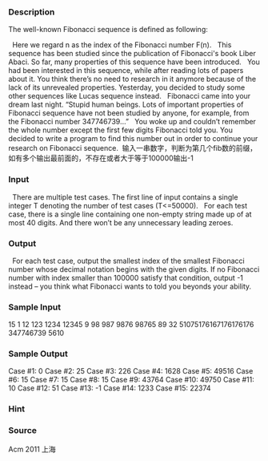 
### Description
The well-known Fibonacci sequence is defined as following:


  Here we regard n as the index of the Fibonacci number F(n).
  This sequence has been studied since the publication of Fibonacci's book Liber Abaci. So far, many properties of this sequence have been introduced.
  You had been interested in this sequence, while after reading lots of papers about it. You think there’s no need to research in it anymore because of the lack of its unrevealed properties. Yesterday, you decided to study some other sequences like Lucas sequence instead.
  Fibonacci came into your dream last night. “Stupid human beings. Lots of important properties of Fibonacci sequence have not been studied by anyone, for example, from the Fibonacci number 347746739…”
  You woke up and couldn’t remember the whole number except the first few digits Fibonacci told you. You decided to write a program to find this number out in order to continue your research on Fibonacci sequence.
 输入一串数字，判断为第几个fib数的前缀，如有多个输出最前面的，不存在或者大于等于100000输出-1
### Input
  There are multiple test cases. The first line of input contains a single integer T denoting the number of test cases (T<=50000).
  For each test case, there is a single line containing one non-empty string made up of at most 40 digits. And there won’t be any unnecessary leading zeroes.
### Output
  For each test case, output the smallest index of the smallest Fibonacci number whose decimal notation begins with the given digits. If no Fibonacci number with index smaller than 100000 satisfy that condition, output -1 instead – you think what Fibonacci wants to told you beyonds your ability.



### Sample Input
15
1
12
123
1234
12345
9
98
987
9876
98765
89
32
51075176167176176176
347746739
5610





### Sample Output
Case #1: 0
Case #2: 25
Case #3: 226
Case #4: 1628
Case #5: 49516
Case #6: 15
Case #7: 15
Case #8: 15
Case #9: 43764
Case #10: 49750
Case #11: 10
Case #12: 51
Case #13: -1
Case #14: 1233
Case #15: 22374

### Hint

### Source
Acm 2011 上海
